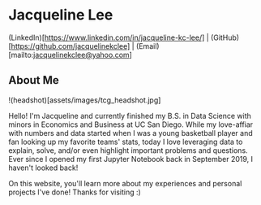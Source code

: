 # Jacqueline Lee

(LinkedIn)[https://www.linkedin.com/in/jacqueline-kc-lee/]  |  (GitHub)[https://github.com/jacquelinekclee]  |  (Email)[mailto:jacquelinekclee@yahoo.com]

## About Me

!(headshot)[assets/images/tcg_headshot.jpg]

Hello! I'm Jacqueline and currently finished my B.S. in Data Science with minors in Economics and Business at UC San Diego. While my love-affiar with numbers and data started when I was a young basketball player and fan looking up my favorite teams' stats, today I love leveraging data to explain, solve, and/or even highlight important problems and questions. Ever since I opened my first Jupyter Notebook back in September 2019, I haven't looked back!

On this website, you'll learn more about my experiences and personal projects I've done! Thanks for visiting :)
